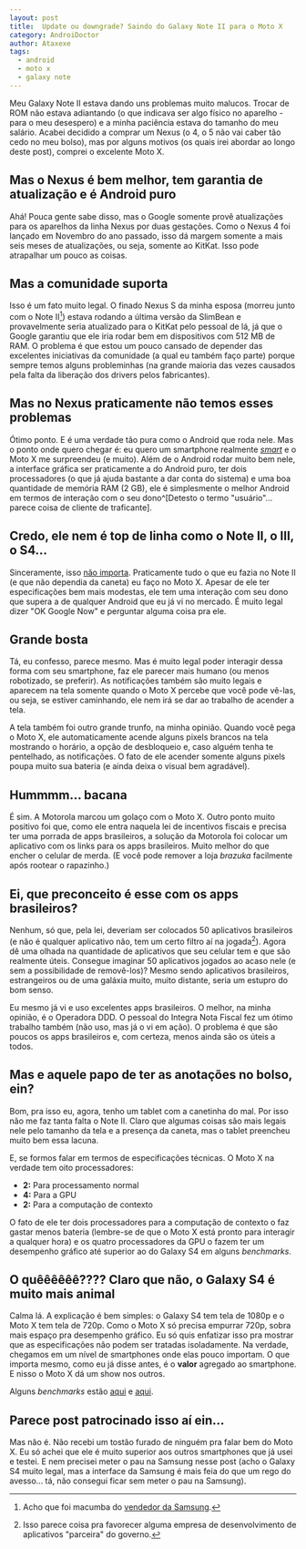 ```yaml
---
layout: post
title:  Update ou downgrade? Saindo do Galaxy Note II para o Moto X
category: AndroiDoctor
author: Ataxexe
tags: 
  - android
  - moto x
  - galaxy note
---
```


Meu Galaxy Note II estava dando uns problemas muito malucos. Trocar de ROM não estava adiantando (o que indicava ser algo físico no aparelho - para o meu desespero) e a minha paciência estava do tamanho do meu salário. Acabei decidido a comprar um Nexus (o 4, o 5 não vai caber tão cedo no meu bolso), mas por alguns motivos (os quais irei abordar ao longo deste post), comprei o excelente Moto X.

## Mas o Nexus é bem melhor, tem garantia de atualização e é Android puro

Ahá! Pouca gente sabe disso, mas o Google somente provê atualizações para os aparelhos da linha Nexus por duas gestações. Como o Nexus 4 foi lançado em Novembro do ano passado, isso dá margem somente a mais seis meses de atualizações, ou seja, somente ao KitKat. Isso pode atrapalhar um pouco as coisas.

## Mas a comunidade suporta

Isso é um fato muito legal. O finado Nexus S da minha esposa (morreu junto com o Note II[^macumba]) estava rodando a última versão da SlimBean e provavelmente seria atualizado para o KitKat pelo pessoal de lá, já que o Google garantiu que ele iria rodar bem em dispositivos com 512 MB de RAM. O problema é que estou um pouco cansado de depender das excelentes iniciativas da comunidade (a qual eu também faço parte) porque sempre temos alguns probleminhas (na grande maioria das vezes causados pela falta da liberação dos drivers pelos fabricantes).

## Mas no Nexus praticamente não temos esses problemas

Ótimo ponto. E é uma verdade tão pura como o Android que roda nele. Mas o ponto onde quero chegar é: eu quero um smartphone realmente [*smart*][post_smart] e o Moto X me surpreendeu (e muito). Além de o Android rodar muito bem nele, a interface gráfica ser praticamente a do Android puro, ter dois processadores (o que já ajuda bastante a dar conta do sistema) e uma boa quantidade de memória RAM (2 GB), ele é simplesmente o melhor Android em termos de interação com o seu dono^[Detesto o termo "usuário"... parece coisa de cliente de traficante].

## Credo, ele nem é top de linha como o Note II, o III, o S4...

Sinceramente, isso [não importa][post_vendedor]. Praticamente tudo o que eu fazia no Note II (e que não dependia da caneta) eu faço no Moto X. Apesar de ele ter especificações bem mais modestas, ele tem uma interação com seu dono que supera a de qualquer Android que eu já vi no mercado. É muito legal dizer "OK Google Now" e perguntar alguma coisa pra ele.

## Grande bosta

Tá, eu confesso, parece mesmo. Mas é muito legal poder interagir dessa forma com seu smartphone, faz ele parecer mais humano (ou menos robotizado, se preferir). As notificações também são muito legais e aparecem na tela somente quando o Moto X percebe que você pode vê-las, ou seja, se estiver caminhando, ele nem irá se dar ao trabalho de acender a tela.

A tela também foi outro grande trunfo, na minha opinião. Quando você pega o Moto X, ele automaticamente acende alguns pixels brancos na tela mostrando o horário, a opção de desbloqueio e, caso alguém tenha te pentelhado, as notificações. O fato de ele acender somente alguns pixels poupa muito sua bateria (e ainda deixa o visual bem agradável).

## Hummmm... bacana

É sim. A Motorola marcou um golaço com o Moto X. Outro ponto muito positivo foi que, como ele entra naquela lei de incentivos fiscais e precisa ter uma porrada de apps brasileiros, a solução da Motorola foi colocar um aplicativo com os links para os apps brasileiros. Muito melhor do que encher o celular de merda. (E você pode remover a loja *brazuka* facilmente após rootear o rapazinho.)

## Ei, que preconceito é esse com os apps brasileiros?

Nenhum, só que, pela lei, deveriam ser colocados 50 aplicativos brasileiros (e não é qualquer aplicativo não, tem um certo filtro aí na jogada[^filtro]). Agora dê uma olhada na quantidade de aplicativos que seu celular tem e que são realmente úteis. Consegue imaginar 50 aplicativos jogados ao acaso nele (e sem a possibilidade de removê-los)? Mesmo sendo aplicativos brasileiros, estrangeiros ou de uma galáxia muito, muito distante, seria um estupro do bom senso.

[^filtro]: Isso parece coisa pra favorecer alguma empresa de desenvolvimento de aplicativos "parceira" do governo.

Eu mesmo já vi e uso excelentes apps brasileiros. O melhor, na minha opinião, é o Operadora DDD. O pessoal do Integra Nota Fiscal fez um ótimo trabalho também (não uso, mas já o vi em ação). O problema é que são poucos os apps brasileiros e, com certeza, menos ainda são os úteis a todos.

## Mas e aquele papo de ter as anotações no bolso, ein?

Bom, pra isso eu, agora, tenho um tablet com a canetinha do mal. Por isso não me faz tanta falta o Note II. Claro que algumas coisas são mais legais nele pelo tamanho da tela e a presença da caneta, mas o tablet preencheu muito bem essa lacuna.

E, se formos falar em termos de especificações técnicas. O Moto X na verdade tem oito processadores:

- **2:** Para processamento normal
- **4:** Para a GPU
- **2:** Para a computação de contexto

O fato de ele ter dois processadores para a computação de contexto o faz gastar menos bateria (lembre-se de que o Moto X está pronto para interagir a qualquer hora) e os quatro processadores da GPU o fazem ter um desempenho gráfico até superior ao do Galaxy S4 em alguns *benchmarks*.

## O quêêêêêê???? Claro que não, o Galaxy S4 é muito mais animal

Calma lá. A explicação é bem simples: o Galaxy S4 tem tela de 1080p e o Moto X tem tela de 720p. Como o Moto X só precisa empurrar 720p, sobra mais espaço pra desempenho gráfico. Eu só quis enfatizar isso pra mostrar que as especificações não podem ser tratadas isoladamente. Na verdade, chegamos em um nível de smartphones onde elas pouco importam. O que importa mesmo, como eu já disse antes, é o **valor** agregado ao smartphone. E nisso o Moto X dá um show nos outros.

Alguns *benchmarks* estão [aqui][benchmark_1] e [aqui][benchmark_2].

## Parece post patrocinado isso aí ein...

Mas não é. Não recebi um tostão furado de ninguém pra falar bem do Moto X. Eu só achei que ele é muito superior aos outros smartphones que já usei e testei. E nem precisei meter o pau na Samsung nesse post (acho o Galaxy S4 muito legal, mas a interface da Samsung é mais feia do que um rego do avesso... tá, não consegui ficar sem meter o pau na Samsung).

[^macumba]: Acho que foi macumba do [vendedor da Samsung][post_vendedor].

[post_vendedor]: <{{site.url}}/posts/o-jeito-idiota-de-se-vender-smartphones/>
[post_smart]: <{{site.url}}/posts/faca-valer-o-smart-do-seu-smartphone>

[benchmark_1]: <http://arstechnica.com/gadgets/2013/08/performance-preview-the-moto-x-sports-a-great-gpu-respectable-cpu>
[benchmark_2]: <http://www.fonearena.com/blog/80178/motorola-moto-x-benchmarks.html>
